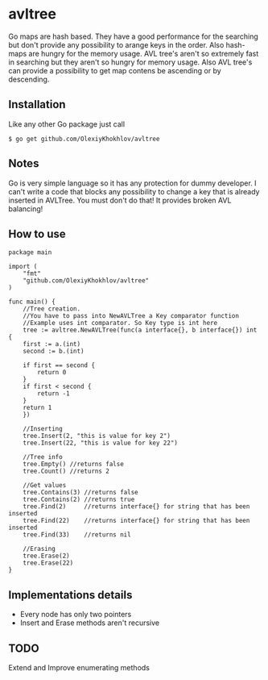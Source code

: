 # avltree
Go maps are hash based. They have a good performance for the searching but don't provide any possibility to arange keys in the order.
Also hash-maps are hungry for the memory usage.
AVL tree's aren't so extremely fast in searching but they aren't so hungry for memory usage.
Also AVL tree's can provide a possibility to get map contens be ascending or by descending. 

## Installation
Like any other Go package just call

`$ go get github.com/OlexiyKhokhlov/avltree`

## Notes
Go is very simple language so it has any protection for dummy developer.
I can't write a code that blocks any possibility to change a key that is already inserted in AVLTree.
You must don't do that! It provides broken AVL balancing!

## How to use
```
package main

import (
    "fmt"
    "github.com/OlexiyKhokhlov/avltree"
)

func main() {
    //Tree creation.
    //You have to pass into NewAVLTree a Key comparator function
    //Example uses int comparator. So Key type is int here
    tree := avltree.NewAVLTree(func(a interface{}, b interface{}) int {
	first := a.(int)
	second := b.(int)

	if first == second {
	    return 0
	}
	if first < second {
	    return -1
	}
	return 1
    })
    
    //Inserting
    tree.Insert(2, "this is value for key 2")
    tree.Insert(22, "this is value for key 22")

    //Tree info
    tree.Empty() //returns false
    tree.Count() //returns 2
    
    //Get values 
    tree.Contains(3) //returns false
    tree.Contains(2) //returns true
    tree.Find(2)     //returns interface{} for string that has been inserted 
    tree.Find(22)    //returns interface{} for string that has been inserted
    tree.Find(33)    //returns nil 

    //Erasing
    tree.Erase(2)
    tree.Erase(22)
}
```

## Implementations details
 - Every node has only two pointers
 - Insert and Erase methods aren't recursive

## TODO
Extend and Improve enumerating methods
